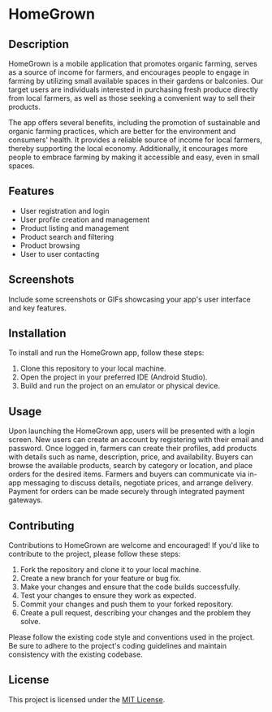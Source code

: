 # HomeGrown

## Description

HomeGrown is a mobile application that promotes organic farming, serves as a source of income for farmers, and encourages people to engage in farming by utilizing small available spaces in their gardens or balconies. Our target users are individuals interested in purchasing fresh produce directly from local farmers, as well as those seeking a convenient way to sell their products.

The app offers several benefits, including the promotion of sustainable and organic farming practices, which are better for the environment and consumers' health. It provides a reliable source of income for local farmers, thereby supporting the local economy. Additionally, it encourages more people to embrace farming by making it accessible and easy, even in small spaces.
## Features

- User registration and login
- User profile creation and management
- Product listing and management
- Product search and filtering
- Product browsing
- User to user contacting

## Screenshots

Include some screenshots or GIFs showcasing your app's user interface and key features.

## Installation

To install and run the HomeGrown app, follow these steps:

1. Clone this repository to your local machine.
2. Open the project in your preferred IDE (Android Studio).
3. Build and run the project on an emulator or physical device.

## Usage

Upon launching the HomeGrown app, users will be presented with a login screen. New users can create an account by registering with their email and password. Once logged in, farmers can create their profiles, add products with details such as name, description, price, and availability. Buyers can browse the available products, search by category or location, and place orders for the desired items. Farmers and buyers can communicate via in-app messaging to discuss details, negotiate prices, and arrange delivery. Payment for orders can be made securely through integrated payment gateways.

## Contributing

Contributions to HomeGrown are welcome and encouraged! If you'd like to contribute to the project, please follow these steps:

1. Fork the repository and clone it to your local machine.
2. Create a new branch for your feature or bug fix.
3. Make your changes and ensure that the code builds successfully.
4. Test your changes to ensure they work as expected.
5. Commit your changes and push them to your forked repository.
6. Create a pull request, describing your changes and the problem they solve.

Please follow the existing code style and conventions used in the project. Be sure to adhere to the project's coding guidelines and maintain consistency with the existing codebase.

## License

This project is licensed under the [MIT License](LICENSE).
